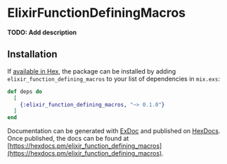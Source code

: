 # ElixirFunctionDefiningMacros

**TODO: Add description**

## Installation

If [available in Hex](https://hex.pm/docs/publish), the package can be installed
by adding `elixir_function_defining_macros` to your list of dependencies in `mix.exs`:

```elixir
def deps do
  [
    {:elixir_function_defining_macros, "~> 0.1.0"}
  ]
end
```

Documentation can be generated with [ExDoc](https://github.com/elixir-lang/ex_doc)
and published on [HexDocs](https://hexdocs.pm). Once published, the docs can
be found at [https://hexdocs.pm/elixir_function_defining_macros](https://hexdocs.pm/elixir_function_defining_macros).

